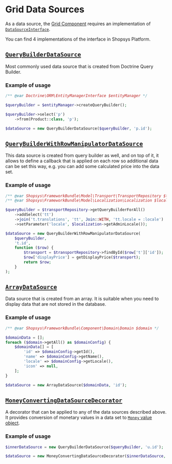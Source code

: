 # Grid Data Sources

As a data source, the [Grid Component](./grid.md) requires an implementation of [`DataSourceInterface`](https://github.com/shopsys/shopsys/blob/master/packages/framework/src/Component/Grid/DataSourceInterface.php).

You can find 4 implementations of the interface in Shopsys Platform.

## [`QueryBuilderDataSource`](https://github.com/shopsys/shopsys/blob/master/packages/framework/src/Component/Grid/QueryBuilderDataSource.php)
Most commonly used data source that is created from Doctrine Query Builder.
### Example of usage
```php
/** @var Doctrine\ORM\EntityManagerInterface $entityManager */

$queryBuilder = $entityManager->createQueryBuilder();

$queryBuilder->select('p')
    ->from(Product::class, 'p');

$dataSource = new QueryBuilderDataSource($queryBuilder, 'p.id');
```

## [`QueryBuilderWithRowManipulatorDataSource`](https://github.com/shopsys/shopsys/blob/master/packages/framework/src/Component/Grid/QueryBuilderWithRowManipulatorDataSource.php)
This data source is created from query builder as well, and on top of it, it allows to define a callback that is applied on each row so additional data can be set this way,
e.g. you can add some calculated price into the data set.
### Example of usage
```php
/** @var Shopsys\FrameworkBundle\Model\Transport\TransportRepository $transportRepository */
/** @var Shopsys\FrameworkBundle\Model\Localization\Localization $localization */

$queryBuilder = $transportRepository->getQueryBuilderForAll()
    ->addSelect('tt')
    ->join('t.translations', 'tt', Join::WITH, 'tt.locale = :locale')
    ->setParameter('locale', $localization->getAdminLocale());

$dataSource = new QueryBuilderWithRowManipulatorDataSource(
    $queryBuilder,
    't.id',
    function ($row) {
        $transport = $transportRepository->findById($row['t']['id']);
        $row['displayPrice'] = getDisplayPrice($transport);
        return $row;
    }
);
```

## [`ArrayDataSource`](https://github.com/shopsys/shopsys/blob/master/packages/framework/src/Component/Grid/ArrayDataSource.php)
Data source that is created from an array. It is suitable when you need to display data that are not stored in the database.
### Example of usage
```php
/** @var Shopsys\FrameworkBundle\Component\Domain\Domain $domain */

$domainData = [];
foreach ($domain->getAll() as $domainConfig) {
    $domainData[] = [
        'id' => $domainConfig->getId(),
        'name' => $domainConfig->getName(),
        'locale' => $domainConfig->getLocale(),
        'icon' => null,
    ];
}

$dataSource = new ArrayDataSource($domainData, 'id');
```
## [`MoneyConvertingDataSourceDecorator`](https://github.com/shopsys/shopsys/blob/master/packages/framework/src/Component/Grid/MoneyConvertingDataSourceDecorator.php)
A decorator that can be applied to any of the data sources described above. It provides conversion of monetary values in a data set to [`Money` value object](../model/how-to-work-with-money.md#money-class).

### Example of usage
```php
$innerDataSource = new QueryBuilderDataSource($queryBuilder, 'u.id');

$dataSource = new MoneyConvertingDataSourceDecorator($innerDataSource, ['ordersSumPrice']);
```
